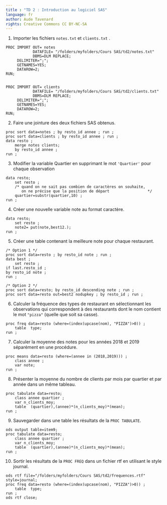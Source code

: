 ```yaml
---
title : "TD 2 : Introduction au logiciel SAS"
language: fr
author: Aude Tavenard
rights: Creative Commons CC BY-NC-SA
---
```


1.	Importer les fichiers `notes.txt` et `clients.txt` .
```SAS
PROC IMPORT OUT= notes
            DATAFILE= "/folders/myfolders/Cours SAS/td2/notes.txt"
            DBMS=DLM REPLACE;
     DELIMITER=";";
     GETNAMES=YES;
     DATAROW=2;
RUN;


PROC IMPORT OUT= clients
            DATAFILE= "/folders/myfolders/Cours SAS/td2/clients.txt"
            DBMS=DLM REPLACE;
     DELIMITER=";";
     GETNAMES=YES;
     DATAROW=2;
RUN;
```

2.	Faire une jointure des deux fichiers SAS obtenus.

```SAS
proc sort data=notes ; by resto_id annee ; run ;
proc sort data=clients ; by resto_id annee ; run ;
data resto ;
	merge notes clients;
	by resto_id annee ;
run ;
```

3.	Modifier la variable Quartier en supprimant le mot `'Quartier'` pour chaque observation

```SAS
data resto;
	set resto ;
    /* quand on ne sait pas combien de caractères on souhaite,
       on ne précise que la position de départ                 */
	quartier=substr(quartier,10) ;
run ;
```

4.	Créer une nouvelle variable note au format caractère.

```SAS
data resto;
	set resto ;
	note2= put(note,best12.);
run ;
```

5.	Créer une table contenant la meilleure note pour chaque restaurant.

```SAS
/* Option 1 */
proc sort data=resto ; by resto_id note ; run ;
data best ;
	set resto ;
if last.resto_id ;
by resto_id note ;
run ;

/* Option 2 */
proc sort data=resto; by resto_id descending note ; run ;
proc sort data=resto out=best2 nodupkey ; by resto_id ; run ;
```

6.	Calculer la fréquence des types de restaurant en sélectionnant les observations qui correspondent à des restaurants dont le nom contient le mot `"pizza"` (quelle que soit sa casse).

```SAS
proc freq data=resto (where=(index(upcase(nom), "PIZZA")>0)) ;
	table  type;
run ;
```

7.	Calculer la moyenne des notes pour les années 2018 et 2019 séparément en une procédure.

```SAS
proc means data=resto (where=(annee in (2018,2019))) ;
	class annee ;
	var note;
run ;
```

8.	Présenter la moyenne du nombre de clients par mois par quartier et par année  dans un même tableau.

```SAS
proc tabulate data=resto;
	class annee quartier ;
	var n_clients_moy;
	table  (quartier),(annee)*(n_clients_moy)*(mean);
run ;
```

9. Sauvegarder dans une table les résultats de la `PROC TABULATE`.

```SAS
ods output table=item9;
proc tabulate data=resto;
	class annee quartier ;
	var n_clients_moy;
	table  (quartier),(annee)*(n_clients_moy)*(mean);
run ;
```

10. Sortir les résultats de la `PROC FREQ` dans un fichier rtf en utilisant le style journal.

```SAS
ods rtf file="/folders/myfolders/Cours SAS/td2/frequences.rtf" style=journal;
proc freq data=resto (where=(index(upcase(nom), "PIZZA")>0)) ;
	table  type;
run ;
ods rtf close;
```
